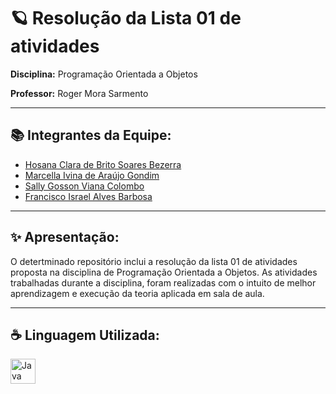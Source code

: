 
# 🪐 Resolução da Lista 01 de atividades 
**Disciplina:** Programação Orientada a Objetos

**Professor:** Roger Mora Sarmento



---

## 📚​ Integrantes da Equipe:
- [Hosana Clara de Brito Soares Bezerra](https://github.com/hosanasoaress)
- [Marcella Ivina de Araújo Gondim](https://github.com/MarcyIvi)
- [Sally Gosson Viana Colombo](https://github.com/sallygosson)
- [Francisco Israel Alves Barbosa](https://github.com/alvesisrael221)


---

## ✨ Apresentação:
O detertminado repositório inclui a resolução da lista 01 de atividades proposta na disciplina de Programação Orientada a Objetos. As atividades trabalhadas durante a disciplina, foram realizadas com o intuito de melhor aprendizagem e execução da teoria aplicada em sala de aula.

---

## ☕​ Linguagem Utilizada:
<img src="https://icongr.am/devicon/java-original.svg?size=128&color=currentColor" width="40" height="40" alt="Java Icon">
